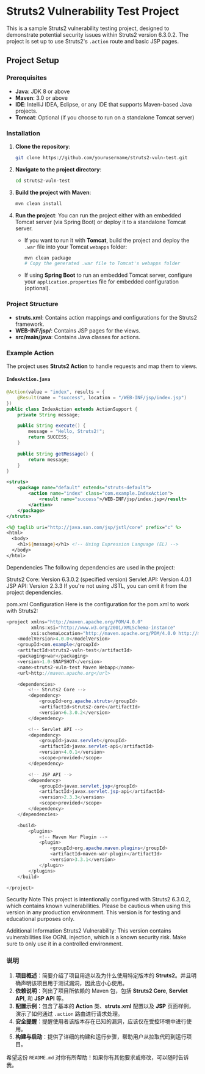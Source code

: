 # Struts2 Vulnerability Test Project

This is a sample Struts2 vulnerability testing project, designed to demonstrate potential security issues within Struts2 version 6.3.0.2. The project is set up to use Struts2's `.action` route and basic JSP pages.

## Project Setup

### Prerequisites

- **Java**: JDK 8 or above
- **Maven**: 3.0 or above
- **IDE**: IntelliJ IDEA, Eclipse, or any IDE that supports Maven-based Java projects.
- **Tomcat**: Optional (if you choose to run on a standalone Tomcat server)

### Installation

1. **Clone the repository**:
    ```bash
    git clone https://github.com/yourusername/struts2-vuln-test.git
    ```

2. **Navigate to the project directory**:
    ```bash
    cd struts2-vuln-test
    ```

3. **Build the project with Maven**:
    ```bash
    mvn clean install
    ```

4. **Run the project**:
   You can run the project either with an embedded Tomcat server (via Spring Boot) or deploy it to a standalone Tomcat server.

    - If you want to run it with **Tomcat**, build the project and deploy the `.war` file into your Tomcat `webapps` folder:
      ```bash
      mvn clean package
      # Copy the generated .war file to Tomcat's webapps folder
      ```

    - If using **Spring Boot** to run an embedded Tomcat server, configure your `application.properties` file for embedded configuration (optional).

### Project Structure

- **struts.xml**: Contains action mappings and configurations for the Struts2 framework.
- **WEB-INF/jsp/**: Contains JSP pages for the views.
- **src/main/java**: Contains Java classes for actions.

### Example Action

The project uses **Struts2 Action** to handle requests and map them to views.

#### `IndexAction.java`

```java
@Action(value = "index", results = {
    @Result(name = "success", location = "/WEB-INF/jsp/index.jsp")
})
public class IndexAction extends ActionSupport {
    private String message;

    public String execute() {
        message = "Hello, Struts2!";
        return SUCCESS;
    }

    public String getMessage() {
        return message;
    }
}
```

```xml
<struts>
    <package name="default" extends="struts-default">
        <action name="index" class="com.example.IndexAction">
            <result name="success">/WEB-INF/jsp/index.jsp</result>
        </action>
    </package>
</struts>
```

```jsp
<%@ taglib uri="http://java.sun.com/jsp/jstl/core" prefix="c" %>
<html>
  <body>
    <h1>${message}</h1> <!-- Using Expression Language (EL) -->
  </body>
</html>
```
Dependencies
The following dependencies are used in the project:

Struts2 Core: Version 6.3.0.2 (specified version)
Servlet API: Version 4.0.1
JSP API: Version 2.3.3
If you're not using JSTL, you can omit it from the project dependencies.

pom.xml Configuration
Here is the configuration for the pom.xml to work with Struts2:

```java
<project xmlns="http://maven.apache.org/POM/4.0.0"
         xmlns:xsi="http://www.w3.org/2001/XMLSchema-instance"
         xsi:schemaLocation="http://maven.apache.org/POM/4.0.0 http://maven.apache.org/maven-v4_0_0.xsd">
    <modelVersion>4.0.0</modelVersion>
    <groupId>com.example</groupId>
    <artifactId>struts2-vuln-test</artifactId>
    <packaging>war</packaging>
    <version>1.0-SNAPSHOT</version>
    <name>struts2-vuln-test Maven Webapp</name>
    <url>http://maven.apache.org</url>

    <dependencies>
        <!-- Struts2 Core -->
        <dependency>
            <groupId>org.apache.struts</groupId>
            <artifactId>struts2-core</artifactId>
            <version>6.3.0.2</version>
        </dependency>

        <!-- Servlet API -->
        <dependency>
            <groupId>javax.servlet</groupId>
            <artifactId>javax.servlet-api</artifactId>
            <version>4.0.1</version>
            <scope>provided</scope>
        </dependency>

        <!-- JSP API -->
        <dependency>
            <groupId>javax.servlet.jsp</groupId>
            <artifactId>javax.servlet.jsp-api</artifactId>
            <version>2.3.3</version>
            <scope>provided</scope>
        </dependency>
    </dependencies>

    <build>
        <plugins>
            <!-- Maven War Plugin -->
            <plugin>
                <groupId>org.apache.maven.plugins</groupId>
                <artifactId>maven-war-plugin</artifactId>
                <version>3.3.1</version>
            </plugin>
        </plugins>
    </build>

</project>
```

Security Note
This project is intentionally configured with Struts2 6.3.0.2, which contains known vulnerabilities. Please be cautious when using this version in any production environment. This version is for testing and educational purposes only.

Additional Information
Struts2 Vulnerability: This version contains vulnerabilities like OGNL injection, which is a known security risk. Make sure to only use it in a controlled environment.


### 说明

1. **项目概述**：简要介绍了项目用途以及为什么使用特定版本的 **Struts2**。并且明确声明该项目用于测试漏洞，因此应小心使用。
2. **依赖说明**：列出了项目所依赖的 Maven 包，包括 **Struts2 Core**, **Servlet API**, 和 **JSP API** 等。
3. **配置示例**：包含了基本的 **Action** 类、**struts.xml** 配置以及 **JSP** 页面样例，演示了如何通过 `.action` 路由进行请求处理。
4. **安全提醒**：提醒使用者该版本存在已知的漏洞，应该仅在受控环境中进行使用。
5. **构建与启动**：提供了详细的构建和运行步骤，帮助用户从拉取代码到运行项目。

希望这份 `README.md` 对你有所帮助！如果你有其他要求或修改，可以随时告诉我。